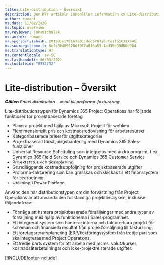```yaml
---
title: Lite-distribution – Översikt
description: Den här artikeln innehåller information om Lite-distribution av Dynamics 365 Project Operations.
author: rumant
ms.date: 11/02/2020
ms.topic: overview
ms.reviewer: johnmichalak
ms.author: rumant
ms.openlocfilehash: 2019d3e178167a0bcded5707a6dfe1fa1631794b
ms.sourcegitcommit: 6cfc50d89528df977a8f6a55c1ad39d99800d9b4
ms.translationtype: HT
ms.contentlocale: sv-SE
ms.lasthandoff: 06/03/2022
ms.locfileid: "8932732"
---
```

# <a name="lite-deployment-overview"></a>Lite-distribution – Översikt

_**Gäller:** Enkel distribution – avtal till proforma-fakturering_

Lite-distributionstypen för Dynamics 365 Project Operations har följande funktioner för projektbaserade företag:

- Planera projekt med hjälp av Microsoft Project för webben
- Flerdimensionellt pris och kostnadsredovisning för arbetsresurser
- Kategoribaserade priser för utgiftskategorier
- Projektbaserad försäljningshantering med Dynamics 365 Sales-funktioner
- Universal Resource Scheduling som integreras med andra program, t.ex. Dynamics 365 Field Service och Dynamics 365 Customer Service
- Projektstatus och tidsspårning
- Grundläggande kostnadsuppföljning för projektbaserade utgifter
- Proforma-fakturering som kan granskas och skickas till ett finanssystem för bearbetning
- Utökning i Power Platform

Använd den här distributionstypen om din förväntning från Project Operations är att använda den fullständiga projektlivscykeln, inklusive följande krav:

- Förmåga att hantera projektbaserade försäljningar med andra typer av försäljning med hjälp av funktionerna i Sales-programmet.
- Ett integrerat system som hanterar interna och fakturerbara projekt för scheman och finansiella resultat från projektförsäljning till fakturering.
- Ett företagsresursplanering (ERP/bokföringssystem från tredje part som ska integreras med Project Operations.
- Ett tredje parts system för att arbeta med moms, valutakurser, kostnadsåterbetalningar och icke-projektrelaterade utgifter.


[!INCLUDE[footer-include](../includes/footer-banner.md)]